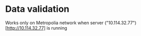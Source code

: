 # Data validation
Works only on Metropolia network when server ("10.114.32.77")[http://10.114.32.77] is running
